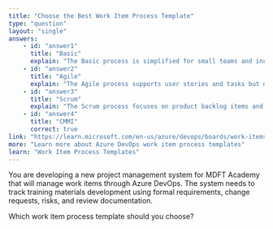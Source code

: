 ```yaml
---
title: "Choose the Best Work Item Process Template"
type: "question"
layout: "single"
answers:
    - id: "answer1"
      title: "Basic"
      explain: "The Basic process is simplified for small teams and includes just three work item types: Epics, Issues, and Tasks. It does not support formal change management or risk tracking."
    - id: "answer2"
      title: "Agile"
      explain: "The Agile process supports user stories and tasks but does not include formal work items for risks, reviews, and change requests."
    - id: "answer3"
      title: "Scrum"
      explain: "The Scrum process focuses on product backlog items and impediments but lacks formal tracking of requirements, risks, and change requests."
    - id: "answer4"
      title: "CMMI"
      correct: true
link: "https://learn.microsoft.com/en-us/azure/devops/boards/work-items/guidance/choose-process"
more: "Learn more about Azure DevOps work item process templates"
learn: "Work Item Process Templates"
---
```

You are developing a new project management system for MDFT Academy that will manage work items through Azure DevOps. The system needs to track training materials development using formal requirements, change requests, risks, and review documentation.

Which work item process template should you choose?
